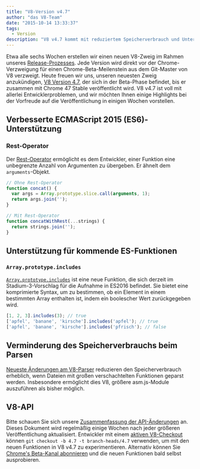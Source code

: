 ```yaml
---
title: "V8-Version v4.7"
author: "das V8-Team"
date: "2015-10-14 13:33:37"
tags: 
  - Version
description: "V8 v4.7 kommt mit reduziertem Speicherverbrauch und Unterstützung für neue ES2015 Sprachfunktionen."
---
```

Etwa alle sechs Wochen erstellen wir einen neuen V8-Zweig im Rahmen unseres [Release-Prozesses](https://v8.dev/docs/release-process). Jede Version wird direkt vor der Chrome-Verzweigung für einen Chrome-Beta-Meilenstein aus dem Git-Master von V8 verzweigt. Heute freuen wir uns, unseren neuesten Zweig anzukündigen, [V8 Version 4.7](https://chromium.googlesource.com/v8/v8.git/+log/branch-heads/4.7), der sich in der Beta-Phase befindet, bis er zusammen mit Chrome 47 Stable veröffentlicht wird. V8 v4.7 ist voll mit allerlei Entwicklerproblemen, und wir möchten Ihnen einige Highlights bei der Vorfreude auf die Veröffentlichung in einigen Wochen vorstellen.

<!--truncate-->
## Verbesserte ECMAScript 2015 (ES6)-Unterstützung

### Rest-Operator

Der [Rest-Operator](https://developer.mozilla.org/en/docs/Web/JavaScript/Reference/Functions/rest_parameters) ermöglicht es dem Entwickler, einer Funktion eine unbegrenzte Anzahl von Argumenten zu übergeben. Er ähnelt dem `arguments`-Objekt.

```js
// Ohne Rest-Operator
function concat() {
  var args = Array.prototype.slice.call(arguments, 1);
  return args.join('');
}

// Mit Rest-Operator
function concatWithRest(...strings) {
  return strings.join('');
}
```

## Unterstützung für kommende ES-Funktionen

### `Array.prototype.includes`

[`Array.prototype.includes`](https://developer.mozilla.org/en-US/docs/Web/JavaScript/Reference/Global_Objects/Array/includes) ist eine neue Funktion, die sich derzeit im Stadium-3-Vorschlag für die Aufnahme in ES2016 befindet. Sie bietet eine komprimierte Syntax, um zu bestimmen, ob ein Element in einem bestimmten Array enthalten ist, indem ein boolescher Wert zurückgegeben wird.

```js
[1, 2, 3].includes(3); // true
['apfel', 'banane', 'kirsche'].includes('apfel'); // true
['apfel', 'banane', 'kirsche'].includes('pfrisch'); // false
```

## Verminderung des Speicherverbrauchs beim Parsen

[Neueste Änderungen am V8-Parser](https://code.google.com/p/v8/issues/detail?id=4392) reduzieren den Speicherverbrauch erheblich, wenn Dateien mit großen verschachtelten Funktionen geparst werden. Insbesondere ermöglicht dies V8, größere asm.js-Module auszuführen als bisher möglich.

## V8-API

Bitte schauen Sie sich unsere [Zusammenfassung der API-Änderungen](https://docs.google.com/document/d/1g8JFi8T_oAE_7uAri7Njtig7fKaPDfotU6huOa1alds/edit) an. Dieses Dokument wird regelmäßig einige Wochen nach jeder größeren Veröffentlichung aktualisiert. Entwickler mit einem [aktiven V8-Checkout](https://v8.dev/docs/source-code#using-git) können `git checkout -b 4.7 -t branch-heads/4.7` verwenden, um mit den neuen Funktionen in V8 v4.7 zu experimentieren. Alternativ können Sie [Chrome's Beta-Kanal abonnieren](https://www.google.com/chrome/browser/beta.html) und die neuen Funktionen bald selbst ausprobieren.
